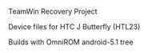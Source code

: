 TeamWin Recovery Project

Device files for HTC J Butterfly (HTL23)

Builds with OmniROM android-5.1 tree
